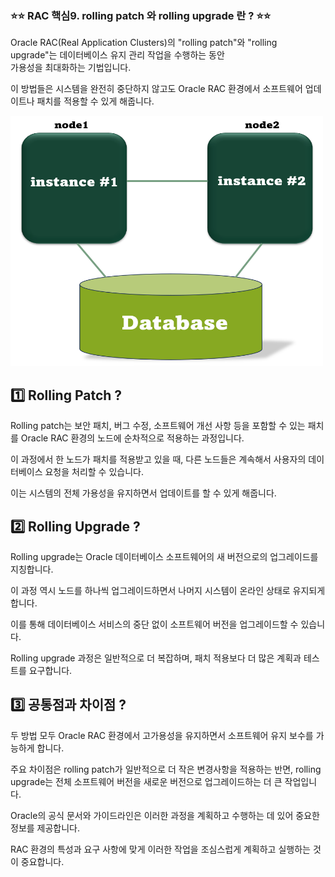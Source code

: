
### ⭐⭐ RAC 핵심9. rolling patch 와 rolling  upgrade 란 ? ⭐⭐

Oracle RAC(Real Application Clusters)의 "rolling patch"와 "rolling upgrade"는 데이터베이스 유지 관리 작업을 수행하는 동안   
가용성을 최대화하는 기법입니다. 

이 방법들은 시스템을 완전히 중단하지 않고도 Oracle RAC 환경에서 소프트웨어 업데이트나 패치를 적용할 수 있게 해줍니다.

<img src="https://github.com/oracleyu01/rac_class/blob/main/rac%EA%B7%B8%EB%A6%BC.png" width="500" height="400">

## 1️⃣ Rolling Patch ?

Rolling patch는 보안 패치, 버그 수정, 소프트웨어 개선 사항 등을 포함할 수 있는 패치를 Oracle RAC 환경의 노드에 
순차적으로 적용하는 과정입니다. 

이 과정에서 한 노드가 패치를 적용받고 있을 때, 다른 노드들은 계속해서 사용자의 데이터베이스 요청을 처리할 수 있습니다. 

이는 시스템의 전체 가용성을 유지하면서 업데이트를 할 수 있게 해줍니다.


## 2️⃣ Rolling Upgrade ?

Rolling upgrade는 Oracle 데이터베이스 소프트웨어의 새 버전으로의 업그레이드를 지칭합니다. 

이 과정 역시 노드를 하나씩 업그레이드하면서 나머지 시스템이 온라인 상태로 유지되게 합니다. 

이를 통해 데이터베이스 서비스의 중단 없이 소프트웨어 버전을 업그레이드할 수 있습니다. 

Rolling upgrade 과정은 일반적으로 더 복잡하며, 패치 적용보다 더 많은 계획과 테스트를 요구합니다.

## 3️⃣ 공통점과 차이점 ?

두 방법 모두 Oracle RAC 환경에서 고가용성을 유지하면서 소프트웨어 유지 보수를 가능하게 합니다. 

주요 차이점은 rolling patch가 일반적으로 더 작은 변경사항을 적용하는 반면, rolling upgrade는 전체 소프트웨어 버전을 
새로운 버전으로 업그레이드하는 더 큰 작업입니다.

Oracle의 공식 문서와 가이드라인은 이러한 과정을 계획하고 수행하는 데 있어 중요한 정보를 제공합니다.

RAC 환경의 특성과 요구 사항에 맞게 이러한 작업을 조심스럽게 계획하고 실행하는 것이 중요합니다.
